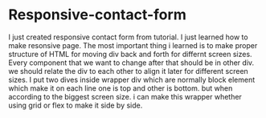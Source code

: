 # Responsive-contact-form
I just created responsive contact form from tutorial. I just learned how to make resonsive page. The most important thing i learned is to make proper structure of HTML for moving div back and forth for differnt screen sizes. Every component that we want to change after that should be in other div. we should relate the div to each other to align it later for different screen sizes.
I put two dives inside wrapper div which are normally block element which make it on each line one is top and other is bottom. but when according to the biggest screen size. i can make this wrapper whether using grid or flex to make it side by side.
